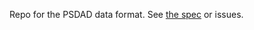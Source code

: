 Repo for the PSDAD data format.  See [the
spec](https://sandhawke.github.com/psdad/spec.html) or issues.
